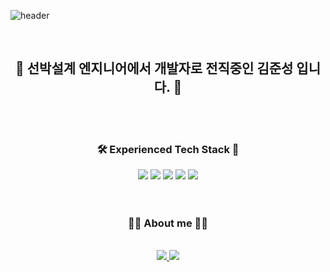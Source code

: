 ![header](https://capsule-render.vercel.app/api?type=slice&color=gradient&height=300&section=header&text=Welcome%20to%20my%20page&fontSize=40)

<br>
<h2 align="center">🐻 선박설계 엔지니어에서 개발자로 전직중인 김준성 입니다. 👋</h3>
<br>
<br>

<div align="center">
  <h3>🛠 Experienced Tech Stack 🔧</h3>
</div>
<div align='center'>
  <img src="https://img.shields.io/badge/RASA2.8-5A17EE?style=for-the-badge&logo=Rasa&logoColor=#5A17EE"/>
  <img src="https://img.shields.io/badge/JAVA-007396?style=for-the-badge&logo=java&logoColor=white"/>
  <img src="https://img.shields.io/badge/Spring-6DB33F?style=for-the-badge&logo=Spring&logoColor=white"/>
  <img src="https://img.shields.io/badge/html-E34F26?style=for-the-badge&logo=html5&logoColor=white"/>
  <img src="https://img.shields.io/badge/css-1572B6?style=for-the-badge&logo=css3&logoColor=white"/>
</div>

<br>
<!-- <div align="center">
  <img src="https://github-readme-stats.vercel.app/api?username=gomshiki&theme=tokyonight&show_icons=true" width="42%" />
</div> -->
<br>
<div align="center">
<h3> 🙋‍♂️ About me 🙋‍♀️ </h3>
</div>
<br>
<div align='center'>
  <a href="https://better-tomorrow-than-today.tistory.com/">
    <img src="https://img.shields.io/badge/Tistory-1572B6?style=for-the-badge&logo=Tistory&logoColor=#000000"/>
  </a>
  <a href="https://fanatical-snail-b1d.notion.site/12ab787540764bbd81fdcbb08150decf">
    <img src="https://img.shields.io/badge/Notion-000000?style=for-the-badge&logo=Notion&logoColor=#000000"/>
  </a>
</div>




  

